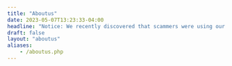 ```yaml
---
title: "Aboutus"
date: 2023-05-07T13:23:33-04:00
headline: "Notice: We recently discovered that scammers were using our company's name and logo. Please always use this phone number: 416-839-2782."
draft: false
layout: "aboutus"
aliases:
    - /aboutus.php
---
```


